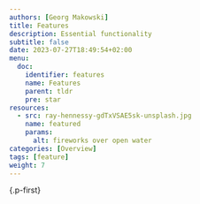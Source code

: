 ```yaml
---
authors: [Georg Makowski]
title: Features
description: Essential functionality
subtitle: false
date: 2023-07-27T18:49:54+02:00 
menu:
  doc:
    identifier: features
    name: Features
    parent: tldr
    pre: star
resources: 
  - src: ray-hennessy-gdTxVSAE5sk-unsplash.jpg
    name: featured
    params:
      alt: fireworks over open water
categories: [Overview]
tags: [feature]
weight: 7
---
```



{.p-first}
<!--more-->
